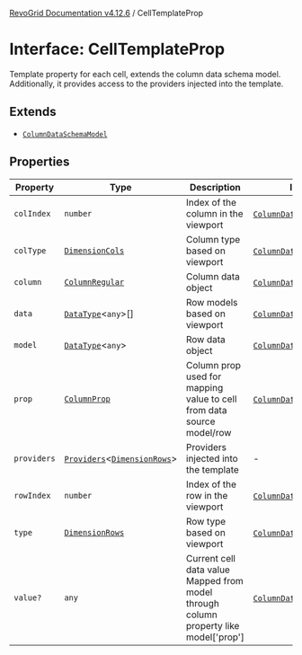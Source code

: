 [RevoGrid Documentation v4.12.6](README.md) / CellTemplateProp

# Interface: CellTemplateProp

Template property for each cell, extends the column data schema model.
Additionally, it provides access to the providers injected into the template.

## Extends

- [`ColumnDataSchemaModel`](Interface.ColumnDataSchemaModel.md)

## Properties

| Property | Type | Description | Inherited from | Defined in |
| ------ | ------ | ------ | ------ | ------ |
| `colIndex` | `number` | Index of the column in the viewport | [`ColumnDataSchemaModel`](Interface.ColumnDataSchemaModel.md).`colIndex` | [src/types/interfaces.ts:49](https://github.com/revolist/revogrid/blob/293c9e1b6198b802a0690dc2e0b9faebd722e77f/src/types/interfaces.ts#L49) |
| `colType` | [`DimensionCols`](TypeAlias.DimensionCols.md) | Column type based on viewport | [`ColumnDataSchemaModel`](Interface.ColumnDataSchemaModel.md).`colType` | [src/types/interfaces.ts:53](https://github.com/revolist/revogrid/blob/293c9e1b6198b802a0690dc2e0b9faebd722e77f/src/types/interfaces.ts#L53) |
| `column` | [`ColumnRegular`](Interface.ColumnRegular.md) | Column data object | [`ColumnDataSchemaModel`](Interface.ColumnDataSchemaModel.md).`column` | [src/types/interfaces.ts:41](https://github.com/revolist/revogrid/blob/293c9e1b6198b802a0690dc2e0b9faebd722e77f/src/types/interfaces.ts#L41) |
| `data` | [`DataType`](TypeAlias.DataType.md)\<`any`\>[] | Row models based on viewport | [`ColumnDataSchemaModel`](Interface.ColumnDataSchemaModel.md).`data` | [src/types/interfaces.ts:61](https://github.com/revolist/revogrid/blob/293c9e1b6198b802a0690dc2e0b9faebd722e77f/src/types/interfaces.ts#L61) |
| `model` | [`DataType`](TypeAlias.DataType.md)\<`any`\> | Row data object | [`ColumnDataSchemaModel`](Interface.ColumnDataSchemaModel.md).`model` | [src/types/interfaces.ts:37](https://github.com/revolist/revogrid/blob/293c9e1b6198b802a0690dc2e0b9faebd722e77f/src/types/interfaces.ts#L37) |
| `prop` | [`ColumnProp`](TypeAlias.ColumnProp.md) | Column prop used for mapping value to cell from data source model/row | [`ColumnDataSchemaModel`](Interface.ColumnDataSchemaModel.md).`prop` | [src/types/interfaces.ts:33](https://github.com/revolist/revogrid/blob/293c9e1b6198b802a0690dc2e0b9faebd722e77f/src/types/interfaces.ts#L33) |
| `providers` | [`Providers`](TypeAlias.Providers.md)\<[`DimensionRows`](TypeAlias.DimensionRows.md)\> | Providers injected into the template | - | [src/types/interfaces.ts:76](https://github.com/revolist/revogrid/blob/293c9e1b6198b802a0690dc2e0b9faebd722e77f/src/types/interfaces.ts#L76) |
| `rowIndex` | `number` | Index of the row in the viewport | [`ColumnDataSchemaModel`](Interface.ColumnDataSchemaModel.md).`rowIndex` | [src/types/interfaces.ts:45](https://github.com/revolist/revogrid/blob/293c9e1b6198b802a0690dc2e0b9faebd722e77f/src/types/interfaces.ts#L45) |
| `type` | [`DimensionRows`](TypeAlias.DimensionRows.md) | Row type based on viewport | [`ColumnDataSchemaModel`](Interface.ColumnDataSchemaModel.md).`type` | [src/types/interfaces.ts:57](https://github.com/revolist/revogrid/blob/293c9e1b6198b802a0690dc2e0b9faebd722e77f/src/types/interfaces.ts#L57) |
| `value?` | `any` | Current cell data value Mapped from model through column property like model['prop'] | [`ColumnDataSchemaModel`](Interface.ColumnDataSchemaModel.md).`value` | [src/types/interfaces.ts:66](https://github.com/revolist/revogrid/blob/293c9e1b6198b802a0690dc2e0b9faebd722e77f/src/types/interfaces.ts#L66) |
